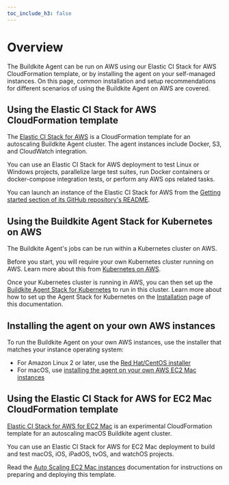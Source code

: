 ```yaml
---
toc_include_h3: false
---
```


# Overview

The Buildkite Agent can be run on AWS using our Elastic CI Stack for AWS CloudFormation template, or by installing the agent on your self-managed instances. On this page, common installation and setup recommendations for different scenarios of using the Buildkite Agent on AWS are covered.

## Using the Elastic CI Stack for AWS CloudFormation template

The [Elastic CI Stack for AWS](/docs/agent/v3/elastic-ci-aws/elastic-ci-stack-overview) is a
CloudFormation template for an autoscaling Buildkite Agent cluster. The agent instances include Docker, S3, and CloudWatch integration.

You can use an Elastic CI Stack for AWS deployment to test Linux or Windows projects,
parallelize large test suites, run Docker containers or docker-compose
integration tests, or perform any AWS ops related tasks.

You can launch an instance of the Elastic CI Stack for AWS from the [Getting started section of its GitHub repository's README](https://github.com/buildkite/elastic-ci-stack-for-aws?tab=readme-ov-file#getting-started).

## Using the Buildkite Agent Stack for Kubernetes on AWS

The Buildkite Agent's jobs can be run within a Kubernetes cluster on AWS.

Before you start, you will require your own Kubernetes cluster running on AWS. Learn more about this from [Kubernetes on AWS](https://aws.amazon.com/kubernetes/).

Once your Kubernetes cluster is running in AWS, you can then set up the [Buildkite Agent Stack for Kubernetes](/docs/agent/v3/agent-stack-k8s) to run in this cluster. Learn more about how to set up the Agent Stack for Kubernetes on the [Installation](/docs/agent/v3/agent-stack-k8s/installation) page of this documentation.

## Installing the agent on your own AWS instances

To run the Buildkite Agent on your own AWS instances, use the installer that matches your
instance operating system:

* For Amazon Linux 2 or later, use the [Red Hat/CentOS installer](/docs/agent/v3/redhat)
* For macOS, use [installing the agent on your own AWS EC2 Mac instances](#installing-the-agent-on-your-own-aws-ec2-mac-instances)

## Using the Elastic CI Stack for AWS for EC2 Mac CloudFormation template

[Elastic CI Stack for AWS for EC2 Mac](https://github.com/buildkite/elastic-ci-stack-for-ec2-mac) is an
experimental CloudFormation template for an autoscaling macOS Buildkite agent
cluster.

You can use an Elastic CI Stack for AWS for EC2 Mac deployment to build and test macOS,
iOS, iPadOS, tvOS, and watchOS projects.

Read the [Auto Scaling EC2 Mac instances](/docs/agent/v3/elastic-ci-stack-for-ec2-mac/autoscaling-mac-metal) documentation for instructions on preparing and deploying this template.
